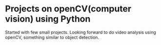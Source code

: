 # Projects on openCV(computer vision) using Python

Started with few small projects.
Looking forward to do video analysis using openCV, something similar to object detection.
